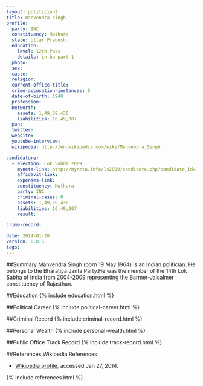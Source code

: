 ```yaml
---
layout: politician2
title: manvendra singh
profile: 
  party: INC
  constituency: Mathura
  state: Uttar Pradesh
  education: 
    level: 12th Pass
    details: in ba part 1
  photo: 
  sex: 
  caste: 
  religion: 
  current-office-title: 
  crime-accusation-instances: 0
  date-of-birth: 1948
  profession: 
  networth: 
    assets: 1,49,59,430
    liabilities: 16,49,007
  pan: 
  twitter: 
  website: 
  youtube-interview: 
  wikipedia: http://en.wikipedia.com/wiki/Manvendra_Singh

candidature: 
  - election: Lok Sabha 2009
    myneta-link: http://myneta.info/ls2009/candidate.php?candidate_id=7142
    affidavit-link: 
    expenses-link: 
    constituency: Mathura 
    party: INC
    criminal-cases: 0
    assets: 1,49,59,430
    liabilities: 16,49,007
    result:  

crime-record: 

date: 2014-01-28
version: 0.0.5
tags: 
---
```

##Summary
Manvendra Singh (born 19 May 1964) is an Indian politician. He belongs to the Bharatiya Janta Party.He was the member of the 14th Lok Sabha of India from 2004-2009 representing the Barmer-Jaisalmer constituency of Rajasthan.




##Education
{% include education.html %}


##Political Career
{% include political-career.html %}


##Criminal Record
{% include criminal-record.html %}


##Personal Wealth
{% include personal-wealth.html %}


##Public Office Track Record
{% include track-record.html %}


##References
Wikipedia References
- [Wikipedia profile]({{page.profile.wikipedia}}), accessed Jan 27, 2014.



{% include references.html %}
